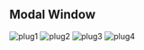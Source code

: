 ## Modal Window

![plug1](https://user-images.githubusercontent.com/66250856/98976078-33e42f80-2517-11eb-9979-3995bc362c62.png)
![plug2](https://user-images.githubusercontent.com/66250856/98976081-35adf300-2517-11eb-93d0-71921604e0d1.png)
![plug3](https://user-images.githubusercontent.com/66250856/98976085-3777b680-2517-11eb-928e-63b3a62303aa.png)
![plug4](https://user-images.githubusercontent.com/66250856/98976092-39da1080-2517-11eb-8917-1579424ba55e.png)
